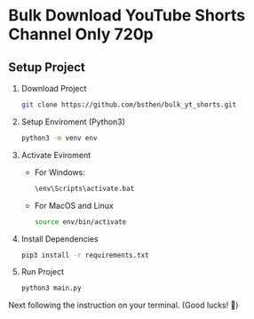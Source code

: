 # Bulk Download YouTube Shorts Channel Only 720p

## Setup Project

1. Download Project

    ```bash
    git clone https://github.com/bsthen/bulk_yt_shorts.git
    ```

2. Setup Enviroment (Python3)

    ```bash
    python3 -m venv env
    ```

3. Activate Eviroment

    - For Windows:

        ```bash
        \env\Scripts\activate.bat
        ```

    - For MacOS and Linux

        ```bash
        source env/bin/activate
        ```

4. Install Dependencies

    ```bash
    pip3 install -r requirements.txt
    ```

5. Run Project

    ```bash
    python3 main.py
    ```

Next following the instruction on your terminal. (Good lucks! 👋)
